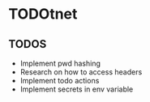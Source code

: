 # TODOtnet

## TODOS
- Implement pwd hashing
- Research on how to access headers
- Implement todo actions
- Implement secrets in env variable